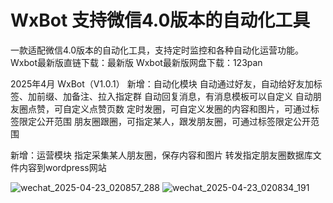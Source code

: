 # WxBot 支持微信4.0版本的自动化工具
一款适配微信4.0版本的自动化工具，支持定时监控和各种自动化运营功能。
Wxbot最新版直链下载：最新版
Wxbot最新版网盘下载：123pan

2025年4月
WxBot（V1.0.1）
新增：自动化模块
自动通过好友，自动给好友加标签、加前缀、加备注、拉入指定群
自动回复消息，有消息模板可以自定义
自动朋友圈点赞，可自定义点赞页数
定时发圈，可自定义发圈的内容和图片，可通过标签限定公开范围
朋友圈跟圈，可指定某人，跟发朋友圈，可通过标签限定公开范围

新增：运营模块
指定采集某人朋友圈，保存内容和图片
转发指定朋友圈数据库文件内容到wordpress网站

![wechat_2025-04-23_020857_288](https://github.com/user-attachments/assets/735e3350-40b4-4508-9070-ea78347602e1)
![wechat_2025-04-23_020834_191](https://github.com/user-attachments/assets/50ded2db-6be3-44dc-a11e-626c9fa80a92)
